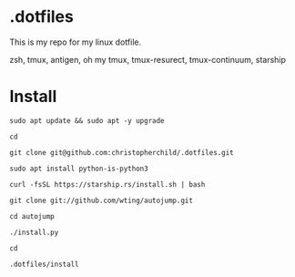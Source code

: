 # .dotfiles

This is my repo for my linux dotfile.

zsh, tmux, antigen, oh my tmux, tmux-resurect, tmux-continuum, starship



# Install

`sudo apt update && sudo apt -y upgrade`

`cd`

`git clone git@github.com:christopherchild/.dotfiles.git`

`sudo apt install python-is-python3`

`curl -fsSL https://starship.rs/install.sh | bash`

`git clone git://github.com/wting/autojump.git`

`cd autojump`

`./install.py`

`cd`

`.dotfiles/install`
